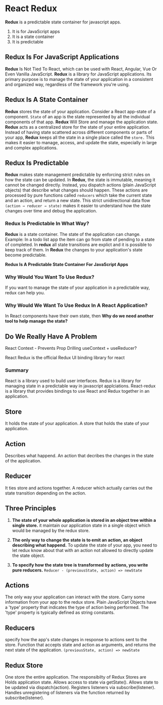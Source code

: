 # React Redux

**Redux** is a predictable state container for javascript apps.

1. It is for JavaScript apps
2. It is a state container
3. It is predictable

## Redux Is For JavaScript Applications

**Redux** Is Not Tied To React, which can be used with React, Angular, Vue Or Even Vanilla JavaScript. **Redux** is a library for JavaScript applications. Its primary purpose is to manage the state of your application in a consistent and organized way, regardless of the framework you're using.

## Redux Is A State Container

**Redux** stores the state of your application. Consider a React app-state of a component. `State` of an app is the state represented by all the individual components of that app. **Redux** Will Store and manage the application state. **Redux** acts as a centralized store for the state of your entire application. Instead of having state scattered across different components or parts of your app, **Redux** keeps all the state in a single place called the `store.` This makes it easier to manage, access, and update the state, especially in large and complex applications.

## Redux Is Predictable

**Redux** makes state management predictable by enforcing strict rules on how the state can be updated. In **Redux**, the state is immutable, meaning it cannot be changed directly. Instead, you dispatch actions (plain JavaScript objects) that describe what changes should happen. 
These actions are processed by pure functions called `reducers` which take the current state and an action, and return a new state. This strict unidirectional data flow `(action → reducer → state)` makes it easier to understand how the state changes over time and debug the application.

### Redux Is Predictable In What Way?

**Redux** is a state container. The state of the application can change. Example: In a todo list app the item can go from state of pending to a state of completed. 
In **redux** all state transitions are explict and it is possible to keep track of them. In **Redux** the changes to your application's state become predictable.

**Redux Is A Predictable State Container For JavaScript Apps**

### Why Would You Want To Use Redux?

If you want to manage the state of your application in a predictable way, redux can help you.

### Why Would We Want To Use Redux In A React Application?

In React components have their own state, then **Why do we need another tool to help manage the state?** 

## Do We Really Have A Problem

React Context - Prevents Prop Drilling
useContext + useReducer?

React Redux is the official Redux UI binding library for react

### Summary

React is a library used to build user interfaces. Redux is a library for managing state in a predictable way in javascript applciations. 
React-redux is a library that provides bindings to use React and Redux together in an application.

## Store

It holds the state of your application. A store that holds the state of your application.

## Action

Describes what happend. An action that decribes the changes in the state of the application.

## Reducer

It ties store and actions together. A reducer which actually carries out the state transition depending on the action.

## Three Principles

1. **The state of your whole application is stored in an object tree within a single store.** it maintain our application state in a single object which would be managed by the redux store.

2. **The only way to change the state is to emit an action, an object describing what happend.** To update the state of your app, you need to let redux know about that with an action not allowed to directly update the state object.

3. **To specify how the state tree is transformed by actions, you write pure reducers.** `Reducer - (previousState, action) => newState`

## Actions

The only way your application can interact with the store. Carry some information from your app to the redux store.
Plain JavaScript Objects have a 'type' property that indicates the type of action being performed. The 'type' property is typically defined as string constants.

## Reducers

specify how the app's state changes in response to actions sent to the store. Function that accepts state and action as arguments, and returns the next state of the application. 
`(previousState, action) => newState`

## Redux Store

One store the entire application. The responsibilty of Redux Stores are
Holds application state. Allows access to state via getState(). Allows state to be updated via dispatch(action). Registers listeners via subscribe(listener). Handles unregistering of listeners via the function returned by subscribe(listener).